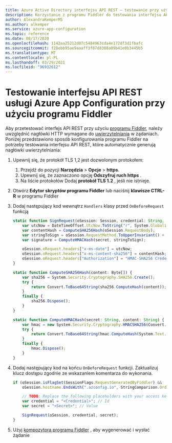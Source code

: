 ```yaml
---
title: Azure Active Directory interfejsu API REST — testowanie przy użyciu programu Fiddler
description: Korzystanie z programu Fiddler do testowania interfejsu API REST konfiguracji aplikacji platformy Azure
author: AlexandraKemperMS
ms.author: alkemper
ms.service: azure-app-configuration
ms.topic: reference
ms.date: 08/17/2020
ms.openlocfilehash: 1142aa25212d87c5484963cda4e172df3d1fbafc
ms.sourcegitcommit: f28ebb95ae9aaaff3f87d8388a09b41e0b3445b5
ms.translationtype: MT
ms.contentlocale: pl-PL
ms.lasthandoff: 03/29/2021
ms.locfileid: "96932612"
---
```

# <a name="test-the-azure-app-configuration-rest-api-using-fiddler"></a>Testowanie interfejsu API REST usługi Azure App Configuration przy użyciu programu Fiddler

Aby przetestować interfejs API REST przy użyciu [programu Fiddler](https://www.telerik.com/fiddler), należy uwzględnić nagłówki HTTP wymagane do [uwierzytelniania](./rest-api-authentication-hmac.md) w żądaniach. Poniżej przedstawiono sposób konfigurowania programu Fiddler na potrzeby testowania interfejsu API REST, które automatycznie generują nagłówki uwierzytelniania:

1. Upewnij się, że protokół TLS 1,2 jest dozwolonym protokołem:
    1. Przejdź do pozycji **Narzędzia**  >  **Opcje**  >  **https**.
    1. Upewnij się, że zaznaczono opcję **Odszyfruj ruch https** .
    1. Na liście protokołów Dodaj **protokół TLS 1.2** , jeśli nie istnieje.
1. Otwórz **Edytor skryptów programu Fiddler** lub naciśnij **klawisze CTRL-R** w programu Fiddler
1. Dodaj następujący kod wewnątrz `Handlers` klasy przed `OnBeforeRequest` funkcją

    ```js
    static function SignRequest(oSession: Session, credential: String, secret: String) {
        var utcNow = DateTimeOffset.UtcNow.ToString("r", System.Globalization.DateTimeFormatInfo.InvariantInfo);
        var contentHash = ComputeSHA256Hash(oSession.RequestBody);
        var stringToSign = oSession.RequestMethod.ToUpperInvariant() + "\n" + oSession.PathAndQuery + "\n" + utcNow +";" + oSession.hostname + ";" + contentHash;
        var signature = ComputeHMACHash(secret, stringToSign);

        oSession.oRequest.headers["x-ms-date"] = utcNow;
        oSession.oRequest.headers["x-ms-content-sha256"] = contentHash;
        oSession.oRequest.headers["Authorization"] = "HMAC-SHA256 Credential=" + credential + "&SignedHeaders=x-ms-date;host;x-ms-content-sha256&Signature=" + signature;
    }

    static function ComputeSHA256Hash(content: Byte[]) {
        var sha256 = System.Security.Cryptography.SHA256.Create();
        try {
            return Convert.ToBase64String(sha256.ComputeHash(content));
        }
        finally {
            sha256.Dispose();
        }
    }

    static function ComputeHMACHash(secret: String, content: String) {
        var hmac = new System.Security.Cryptography.HMACSHA256(Convert.FromBase64String(secret));
        try {
            return Convert.ToBase64String(hmac.ComputeHash(System.Text.Encoding.ASCII.GetBytes(content)));
        }
        finally {
            hmac.Dispose();
        }
    }
    ```

1. Dodaj następujący kod na końcu `OnBeforeRequest` funkcji. Zaktualizuj klucz dostępu zgodnie ze wskazaniem komentarza do wykonania.

    ```js
    if (oSession.isFlagSet(SessionFlags.RequestGeneratedByFiddler) &&
        oSession.hostname.EndsWith(".azconfig.io", StringComparison.OrdinalIgnoreCase)) {

        // TODO: Replace the following placeholders with your access key
        var credential = "<Credential>"; // Id
        var secret = "<Secret>"; // Value

        SignRequest(oSession, credential, secret);
    }
    ```
1. Użyj [kompozytora programu Fiddler](https://docs.telerik.com/fiddler/Generate-Traffic/Tasks/CreateNewRequest) , aby wygenerować i wysłać żądanie
